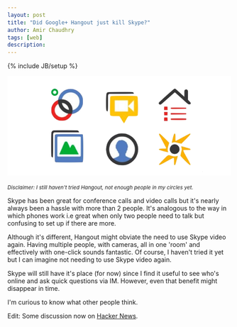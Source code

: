 ```yaml
---
layout: post
title: "Did Google+ Hangout just kill Skype?"
author: Amir Chaudhry
tags: [web]
description:
---
```

{% include JB/setup %}

![google-plus](/images/google-plus.png)

<small><i>Disclaimer: I still haven't tried Hangout, not enough people in my
circles yet.</i></small>

Skype has been great for conference calls and video calls but it's
nearly always been a hassle with more than 2 people. It's analogous to
the way in which phones work i.e great when only two people need to talk
but confusing to set up if there are more.

Although it's different, Hangout might obviate the need to use Skype
video again. Having multiple people, with cameras, all in one 'room' and
effectively with one-click sounds fantastic. Of course, I haven't tried
it yet but I can imagine not needing to use Skype video again.

Skype will still have it's place (for now) since I find it useful to see
who's online and ask quick questions via IM. However, even that benefit
might disappear in time.

I'm curious to know what other people think.

Edit: Some discussion now on [Hacker News](http://news.ycombinator.com/item?id=2713595 "HN Post").

